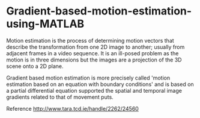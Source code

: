 # Gradient-based-motion-estimation-using-MATLAB
Motion estimation is the process of determining motion vectors that describe the transformation from one 2D image to another; usually from adjacent frames in a video sequence. It is an ill-posed problem as the motion is in three dimensions but the images are a projection of the 3D scene onto a 2D plane.


Gradient based motion estimation is more precisely called 'motion estimation based on an equation with boundary conditions' and is based on a partial differential equation supported the spatial and temporal image gradients related to that of movement puts.

Reference 
http://www.tara.tcd.ie/handle/2262/24560
